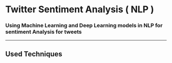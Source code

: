 # Twitter Sentiment Analysis ( NLP )
### Using Machine Learning and Deep Learning models in NLP for sentiment Analysis for tweets 
-----------------------
## Used Techniques
